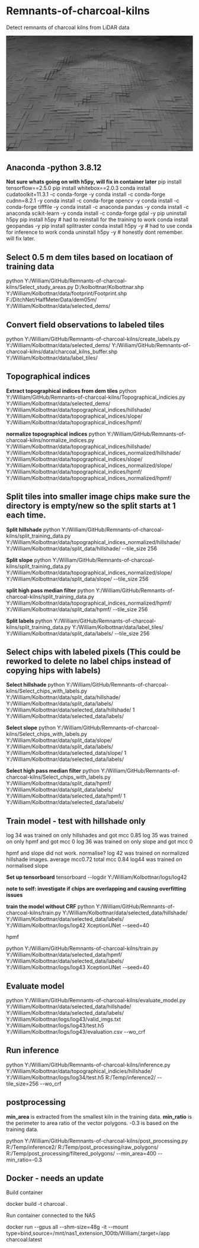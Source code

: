 # Remnants-of-charcoal-kilns
Detect remnants of charcoal kilns from LiDAR data

![alt text](BlackWhite_large_zoom_wide2.png)

## Anaconda -python 3.8.12
**Not sure whats going on with h5py, will fix in container later**
pip install tensorflow==2.5.0
pip install whitebox==2.0.3
conda install cudatoolkit=11.3.1 -c conda-forge -y
conda install -c conda-forge cudnn=8.2.1 -y
conda install -c conda-forge opencv -y
conda install -c conda-forge tifffile -y
conda install -c anaconda pandas -y
conda install -c anaconda scikit-learn -y
conda install -c conda-forge gdal -y
pip uninstall h5py 
pip install h5py # had to reinstall for the training to work
conda install geopandas -y
pip install splitraster
conda install h5py -y # had to use conda for inference to work
conda uninstall h5py -y # honestly dont remember. will fix later.

## Select 0.5 m dem tiles based on locatiaon of training data
python Y:/William/GitHub/Remnants-of-charcoal-kilns/Select_study_areas.py D:/kolbottnar/Kolbottnar.shp Y:/William/Kolbottnar/data/footprint/Footprint.shp F:/DitchNet/HalfMeterData/dem05m/ Y:/William/Kolbottnar/data/selected_dems/

## Convert field observations to labeled tiles
python Y:/William/GitHub/Remnants-of-charcoal-kilns/create_labels.py Y:/William/Kolbottnar/data/selected_dems/ Y:/William/GitHub/Remnants-of-charcoal-kilns/data/charcoal_kilns_buffer.shp Y:/William/Kolbottnar/data/label_tiles/

## Topographical indices
**Extract topographical indices from dem tiles**
python Y:/William/GitHub/Remnants-of-charcoal-kilns/Topographical_indicies.py Y:/William/Kolbottnar/data/selected_dems/ Y:/William/Kolbottnar/data/topographical_indices/hillshade/ Y:/William/Kolbottnar/data/topographical_indices/slope/ Y:/William/Kolbottnar/data/topographical_indices/hpmf/

**normalize topographical indices**
python Y:/William/GitHub/Remnants-of-charcoal-kilns/normalize_indices.py Y:/William/Kolbottnar/data/topographical_indices/hillshade/ Y:/William/Kolbottnar/data/topographical_indices_normalized/hillshade/ Y:/William/Kolbottnar/data/topographical_indices/slope/ Y:/William/Kolbottnar/data/topographical_indices_normalized/slope/ Y:/William/Kolbottnar/data/topographical_indices/hpmf/ Y:/William/Kolbottnar/data/topographical_indices_normalized/hpmf/


## Split tiles into smaller image chips make sure the directory is empty/new so the split starts at 1 each time.
**Split hillshade**
python Y:/William/GitHub/Remnants-of-charcoal-kilns/split_training_data.py Y:/William/Kolbottnar/data/topographical_indices_normalized/hillshade/ Y:/William/Kolbottnar/data/split_data/hillshade/ --tile_size 256

**Split slope**
python Y:/William/GitHub/Remnants-of-charcoal-kilns/split_training_data.py Y:/William/Kolbottnar/data/topographical_indices_normalized/slope/ Y:/William/Kolbottnar/data/split_data/slope/ --tile_size 256

**split high pass median filter**
python Y:/William/GitHub/Remnants-of-charcoal-kilns/split_training_data.py Y:/William/Kolbottnar/data/topographical_indices_normalized/hpmf/ Y:/William/Kolbottnar/data/split_data/hpmf/ --tile_size 256

**Split labels** 
python Y:/William/GitHub/Remnants-of-charcoal-kilns/split_training_data.py Y:/William/Kolbottnar/data/label_tiles/ Y:/William/Kolbottnar/data/split_data/labels/ --tile_size 256

## Select chips with labeled pixels (This could be reworked to delete no label chips instead of copying hips with labels)
**Select hillshade**
python Y:/William/GitHub/Remnants-of-charcoal-kilns/Select_chips_with_labels.py Y:/William/Kolbottnar/data/split_data/hillshade/ Y:/William/Kolbottnar/data/split_data/labels/ Y:/William/Kolbottnar/data/selected_data/hillshade/ 1 Y:/William/Kolbottnar/data/selected_data/labels/

**Select slope**
python Y:/William/GitHub/Remnants-of-charcoal-kilns/Select_chips_with_labels.py Y:/William/Kolbottnar/data/split_data/slope/ Y:/William/Kolbottnar/data/split_data/labels/ Y:/William/Kolbottnar/data/selected_data/slope/ 1 Y:/William/Kolbottnar/data/selected_data/labels/

**Select high pass median filter**
python Y:/William/GitHub/Remnants-of-charcoal-kilns/Select_chips_with_labels.py Y:/William/Kolbottnar/data/split_data/hpmf/ Y:/William/Kolbottnar/data/split_data/labels/ Y:/William/Kolbottnar/data/selected_data/hpmf/ 1 Y:/William/Kolbottnar/data/selected_data/labels/



## Train model - test with hillshade only
log 34 was trained on only hillshades and got mcc 0.85
log 35 was trained on only hpmf and got mcc 0
log 36 was trained on only slope and got mcc 0

hpmf and slope did not work. normalise?
log 42 was trained on normalized hillshade images. average mcc0.72 total mcc 0.84
log44 was trained on normalised slope

**Set up tensorboard**
tensorboard --logdir Y:/William/Kolbottnar/logs/log42

**note to self: investigate if chips are overlapping and causing overfitting issues**

**train the model without CRF**
python Y:/William/GitHub/Remnants-of-charcoal-kilns/train.py Y:/William/Kolbottnar/data/selected_data/hillshade/ Y:/William/Kolbottnar/data/selected_data/labels/ Y:/William/Kolbottnar/logs/log42 XceptionUNet --seed=40 

hpmf

python Y:/William/GitHub/Remnants-of-charcoal-kilns/train.py Y:/William/Kolbottnar/data/selected_data/hpmf/ Y:/William/Kolbottnar/data/selected_data/labels/ Y:/William/Kolbottnar/logs/log43 XceptionUNet --seed=40 

## Evaluate model
python Y:/William/GitHub/Remnants-of-charcoal-kilns/evaluate_model.py Y:/William/Kolbottnar/data/selected_data/hillshade/ Y:/William/Kolbottnar/data/selected_data/labels/ Y:/William/Kolbottnar/logs/log43/valid_imgs.txt Y:/William/Kolbottnar/logs/log43/test.h5 Y:/William/Kolbottnar/logs/log43/evaluation.csv --wo_crf

## Run inference
python Y:/William/GitHub/Remnants-of-charcoal-kilns/inference.py Y:/William/Kolbottnar/data/topographical_indicies/hillshade/ Y:/William/Kolbottnar/logs/log34/test.h5 R:/Temp/inference2/ --tile_size=256 --wo_crf

## postprocessing
**min_area** is extracted from the smallest kiln in the training data.
**min_ratio** is the perimeter to area ratio of the vector polygons. -0.3 is based on the training data.

python Y:/William/GitHub/Remnants-of-charcoal-kilns/post_processing.py R:/Temp/inference2/ R:/Temp/post_processing/raw_polygons/ R:/Temp/post_processing/filtered_polygons/ --min_area=400 --min_ratio=-0.3

## Docker - needs an update
Build container

docker build -t charcoal .

Run container connected to the NAS

docker run --gpus all --shm-size=48g -it --mount type=bind,source=/mnt/nas1_extension_100tb/William/,target=/app charcoal:latest



